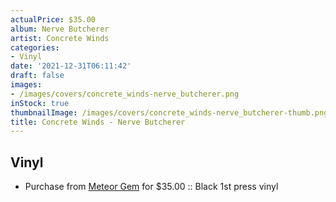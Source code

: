```yaml
---
actualPrice: $35.00
album: Nerve Butcherer
artist: Concrete Winds
categories:
- Vinyl
date: '2021-12-31T06:11:42'
draft: false
images:
- /images/covers/concrete_winds-nerve_butcherer.png
inStock: true
thumbnailImage: /images/covers/concrete_winds-nerve_butcherer-thumb.png
title: Concrete Winds - Nerve Butcherer
---
```


## Vinyl
* Purchase from [Meteor Gem](https://meteor-gem.com/products/concrete-winds-nerve-butcherer-lp) for $35.00 :: Black 1st press vinyl
